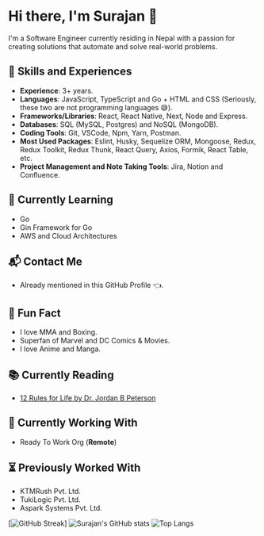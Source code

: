 # Hi there, I'm Surajan 👋
I'm a Software Engineer currently residing in Nepal with a passion for creating solutions that automate and solve real-world problems.

## 🏁 Skills and Experiences
- **Experience**: 3+ years.
- **Languages**: JavaScript, TypeScript and Go + HTML and CSS (Seriously, these two are not programming languages 😅).
- **Frameworks/Libraries**: React, React Native, Next, Node and Express.
- **Databases**: SQL (MySQL, Postgres) and NoSQL (MongoDB).
- **Coding Tools**: Git, VSCode, Npm, Yarn, Postman.
- **Most Used Packages**: Eslint, Husky, Sequelize ORM, Mongoose, Redux, Redux Toolkit, Redux Thunk, React Query, Axios, Formik, React Table, etc.
- **Project Management and Note Taking Tools**: Jira, Notion and Confluence.

## 🧠 Currently Learning
- Go
- Gin Framework for Go
- AWS and Cloud Architectures

## 📬 Contact Me
- Already mentioned in this GitHub Profile 👈.

## 🎉 Fun Fact
- I love MMA and Boxing.
- Superfan of Marvel and DC Comics & Movies.
- I love Anime and Manga.

## 📚 Currently Reading
- <a href="https://en.wikipedia.org/wiki/12_Rules_for_Life" target="_blank">12 Rules for Life by Dr. Jordan B Peterson</a>

## 💼 Currently Working With
- Ready To Work Org (**Remote**)

## ⏳ Previously Worked With
- KTMRush Pvt. Ltd.
- TukiLogic Pvt. Ltd.
- Aspark Systems Pvt. Ltd.

[![GitHub Streak](https://streak-stats.demolab.com?user=SurajanShrestha&theme=transparent&card_width=600)]
![Surajan's GitHub stats](https://github-readme-stats.vercel.app/api?username=SurajanShrestha&show_icons=true&theme=transparent&count_private=true&card_width=600px)
![Top Langs](https://github-readme-stats.vercel.app/api/top-langs/?username=SurajanShrestha&layout=compact&theme=transparent&card_width=600px)


<!--
**SurajanShrestha/SurajanShrestha** is a ✨ _special_ ✨ repository because its `README.md` (this file) appears on your GitHub profile.

Here are some ideas to get you started:

- 🔭 I’m currently working on ...
- 🌱 I’m currently learning ...
- 👯 I’m looking to collaborate on ...
- 🤔 I’m looking for help with ...
- 💬 Ask me about ...
- 📫 How to reach me: ...
- 😄 Pronouns: ...
- ⚡ Fun fact: ...
-->
